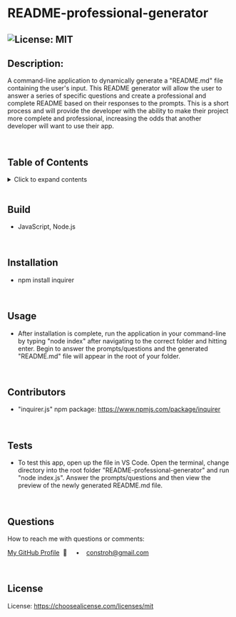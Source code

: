 
  # README-professional-generator

  ## ![License: MIT](https://img.shields.io/badge/License-MIT-yellow.svg)

  ## **Description:**
  A command-line application to dynamically generate a "README.md" file containing the user's input. This README generator will allow the user to answer a series of specific questions and create a professional and complete README based on their responses to the prompts. This is a short process and will provide the developer with the ability to make their project more complete and professional, increasing the odds that another developer will want to use their app.

  <br/>

  ## **Table of Contents**
  <details>
  <summary>Click to expand contents</summary>

  ### [Build](#Build)
  ### [Description](#Description)
  ### [Installation](#Installation)
  ### [Usage](#Usage)
  ### [Contributors](#Contributors)
  ### [Tests](#Tests)
  ### [Questions](#Questions)
  ### [License](#License)
  </details>

  <br/>

  ## **Build**
  +  JavaScript, Node.js

  <br/>

  ## **Installation** 
  + npm install inquirer 

  <br/>
  
  ## **Usage**
  + After installation is complete, run the application in your command-line by typing "node index" after navigating to the correct folder and hitting enter. Begin to answer the prompts/questions and the generated "README.md" file will appear in the root of your folder.
  
  <br/>
  
  ## **Contributors**
  + "inquirer.js" npm package: https://www.npmjs.com/package/inquirer

  <br/>

  ## **Tests**
  + To test this app, open up the file in VS Code. Open the terminal, change directory into the root folder "README-professional-generator" and run "node index.js". Answer the prompts/questions and then view the preview of the newly generated README.md file.

  <br/>

  ## **Questions**
  How to reach me with questions or comments:
  
  [My GitHub Profile](https://github.com/connbstro)&nbsp; 📂  &nbsp;&nbsp;&nbsp; • &nbsp;&nbsp;&nbsp;constroh@gmail.com&nbsp;

  <br/>

  ## **License**
  License:  https://choosealicense.com/licenses/mit
